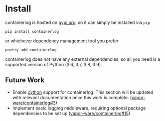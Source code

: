 # Install

containerlog is hosted on [pypi.org](https://pypi.org/project/containerlog/), so it can simply be installed via `pip`

```
pip install containerlog
```

or whichever dependency management tool you prefer

```
poetry add containerlog
```

containerlog does not have any external dependencies, so all you need is a supported version of Python (3.6, 3.7, 3.8, 3.9).

## Future Work

* Enable [cython](https://cython.org/) support for containerlog. This section will be updated with relevant documentation once this work is complete. ([vapor-ware/containerlog#3](https://github.com/vapor-ware/containerlog/issues/3))
* Implement basic logging middleware, requiring optional package dependencies to be set up ([vapor-ware/containerlog#15](https://github.com/vapor-ware/containerlog/issues/15))
